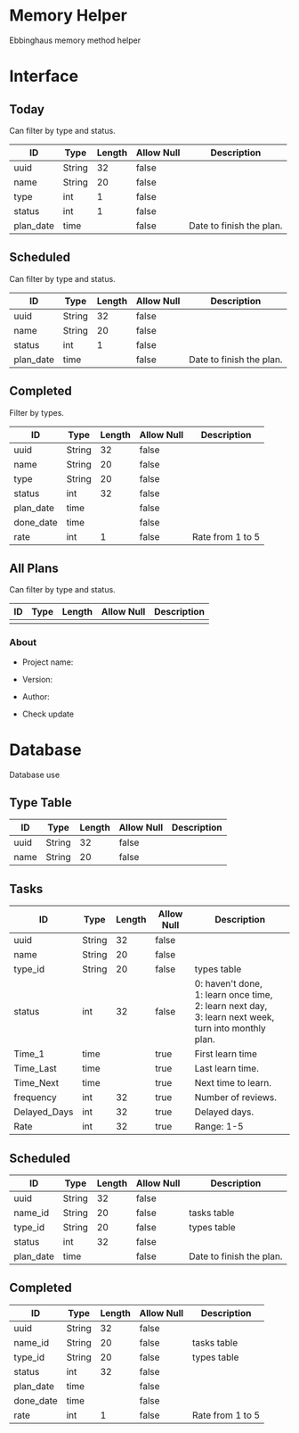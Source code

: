 # Memory Helper
Ebbinghaus memory method helper

# Interface

## Today

Can filter by type and status.

| ID        | Type   | Length | Allow Null | Description              |
| --------- | ------ | ------ | ---------- | ------------------------ |
| uuid      | String | 32     | false      |                          |
| name      | String | 20     | false      |                          |
| type      | int    | 1      | false      |                          |
| status    | int    | 1      | false      |                          |
| plan_date | time   |        | false      | Date to finish the plan. |



## Scheduled

Can filter by type and status.

| ID        | Type   | Length | Allow Null | Description              |
| --------- | ------ | ------ | ---------- | ------------------------ |
| uuid      | String | 32     | false      |                          |
| name      | String | 20     | false      |                          |
| status    | int    | 1      | false      |                          |
| plan_date | time   |        | false      | Date to finish the plan. |



## Completed

Filter by types.

| ID        | Type   | Length | Allow Null | Description      |
| --------- | ------ | ------ | ---------- | ---------------- |
| uuid      | String | 32     | false      |                  |
| name      | String | 20     | false      |                  |
| type      | String | 20     | false      |                  |
| status    | int    | 32     | false      |                  |
| plan_date | time   |        | false      |                  |
| done_date | time   |        | false      |                  |
| rate      | int    | 1      | false      | Rate from 1 to 5 |



## All Plans

Can filter by type and status.

| ID   | Type | Length | Allow Null | Description |
| ---- | ---- | ------ | ---------- | ----------- |
|      |      |        |            |             |



### About

- Project name:

- Version:

- Author:

- Check update



# Database

Database use 

## Type Table

| ID   | Type   | Length | Allow Null | Description |
| ---- | ------ | ------ | ---------- | ----------- |
| uuid | String | 32     | false      |             |
| name | String | 20     | false      |             |



## Tasks

| ID           | Type   | Length | Allow Null | Description                                                  |
| ------------ | ------ | ------ | ---------- | ------------------------------------------------------------ |
| uuid         | String | 32     | false      |                                                              |
| name         | String | 20     | false      |                                                              |
| type_id      | String | 20     | false      | types table                                                  |
| status       | int    | 32     | false      | 0: haven't done, <br>1: learn once time, <br>2: learn next day, <br>3: learn next week, turn into monthly plan. |
| Time_1       | time   |        | true       | First learn time                                             |
| Time_Last    | time   |        | true       | Last learn time.                                             |
| Time_Next    | time   |        | true       | Next time to learn.                                          |
| frequency    | int    | 32     | true       | Number of reviews.                                           |
| Delayed_Days | int    | 32     | true       | Delayed days.                                                |
| Rate         | int    | 32     | true       | Range: 1-5                                                   |



## Scheduled

| ID        | Type   | Length | Allow Null | Description              |
| --------- | ------ | ------ | ---------- | ------------------------ |
| uuid      | String | 32     | false      |                          |
| name_id   | String | 20     | false      | tasks table              |
| type_id   | String | 20     | false      | types table              |
| status    | int    | 32     | false      |                          |
| plan_date | time   |        | false      | Date to finish the plan. |



## Completed

| ID        | Type   | Length | Allow Null | Description      |
| --------- | ------ | ------ | ---------- | ---------------- |
| uuid      | String | 32     | false      |                  |
| name_id   | String | 20     | false      | tasks table      |
| type_id   | String | 20     | false      | types table      |
| status    | int    | 32     | false      |                  |
| plan_date | time   |        | false      |                  |
| done_date | time   |        | false      |                  |
| rate      | int    | 1      | false      | Rate from 1 to 5 |
